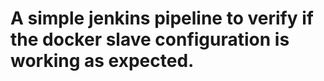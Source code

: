 # A simple jenkins pipeline to verify if the docker slave configuration is working as expected.
<!-- Hello Everyone -->
